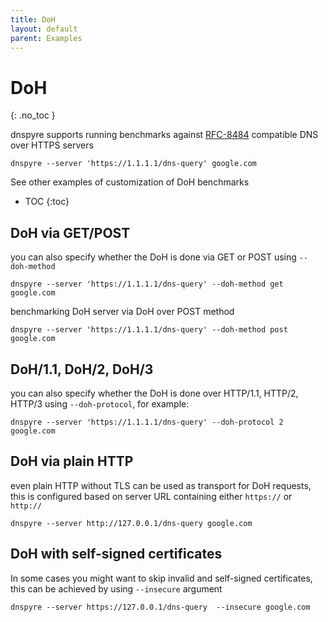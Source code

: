 ```yaml
---
title: DoH
layout: default
parent: Examples
---
```


# DoH
{: .no_toc }

dnspyre supports running benchmarks against [RFC-8484](https://www.rfc-editor.org/rfc/rfc8484) compatible DNS over HTTPS servers
```
dnspyre --server 'https://1.1.1.1/dns-query' google.com
```

See other examples of customization of DoH benchmarks
* TOC
{:toc}


## DoH via GET/POST
you can also specify whether the DoH is done via GET or POST using `--doh-method`
```
dnspyre --server 'https://1.1.1.1/dns-query' --doh-method get google.com
```

benchmarking DoH server via DoH over POST method 
```
dnspyre --server 'https://1.1.1.1/dns-query' --doh-method post google.com
```

## DoH/1.1, DoH/2, DoH/3
you can also specify whether the DoH is done over HTTP/1.1, HTTP/2, HTTP/3 using `--doh-protocol`, for example:
```
dnspyre --server 'https://1.1.1.1/dns-query' --doh-protocol 2 google.com
```

## DoH via plain HTTP
even plain HTTP without TLS can be used as transport for DoH requests, this is configured based on server URL containing either `https://` or `http://`

```
dnspyre --server http://127.0.0.1/dns-query google.com
```

## DoH with self-signed certificates
In some cases you might want to skip invalid and self-signed certificates, this can be achieved by using `--insecure` argument

```
dnspyre --server https://127.0.0.1/dns-query  --insecure google.com
```

